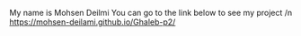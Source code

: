 My name is Mohsen Deilmi
You can go to the link below to see my project /n
https://mohsen-deilami.github.io/Ghaleb-p2/
